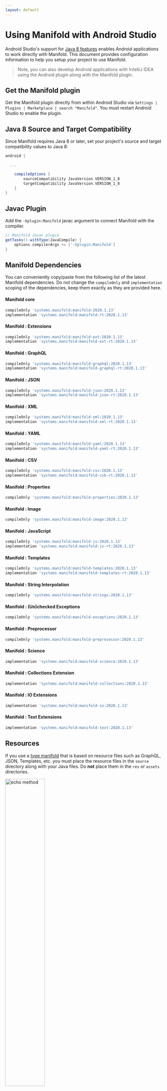 ```yaml
---
layout: default
---
```


# Using Manifold with Android Studio

Android Studio's support for [Java 8 features](https://developer.android.com/studio/write/java8-support.html) enables
Android applications to work directly with Manifold. This document provides configuration information to help you setup
your project to use Manifold.

>Note, you can also develop Android applications with IntelliJ IDEA using the Android plugin along with the Manifold
>plugin. 

## Get the Manifold plugin
Get the Manifold plugin directly from within Android Studio via `Settings | Plugins | Marketplace | search "Manifold"`.
You must restart Android Studio to enable the plugin. 
 
## Java 8 Source and Target Compatibility 
Since Manifold requires Java 8 or later, set your project's source and target compatibility values to Java 8:

```groovy
android {

  ...

    compileOptions {
        sourceCompatibility JavaVersion.VERSION_1_8
        targetCompatibility JavaVersion.VERSION_1_8
    }
}
```

## Javac Plugin
Add the `-Xplugin:Manifold` javac argument to connect Manifold with the compiler.

```groovy
// Manifold Javac plugin
getTasks().withType(JavaCompile) {
    options.compilerArgs += ['-Xplugin:Manifold']
}
```    

## Manifold Dependencies
You can conveniently copy/paste from the following list of the latest Manifold dependencies. Do not change the
`compileOnly` and `implementation` scoping of the dependencies, keep them exactly as they are provided here.

#### Manifold core
```groovy
compileOnly 'systems.manifold:manifold:2020.1.13'
implementation 'systems.manifold:manifold-rt:2020.1.13'
```
#### Manifold : Extensions
```groovy
compileOnly 'systems.manifold:manifold-ext:2020.1.13'
implementation 'systems.manifold:manifold-ext-rt:2020.1.13'
```
#### Manifold : GraphQL
```groovy
compileOnly 'systems.manifold:manifold-graphql:2020.1.13'
implementation 'systems.manifold:manifold-graphql-rt:2020.1.13'
```
#### Manifold : JSON
```groovy
compileOnly 'systems.manifold:manifold-json:2020.1.13'
implementation 'systems.manifold:manifold-json-rt:2020.1.13'
```
#### Manifold : XML
```groovy
compileOnly 'systems.manifold:manifold-xml:2020.1.13'
implementation 'systems.manifold:manifold-xml-rt:2020.1.13'
```
#### Manifold : YAML
```groovy
compileOnly 'systems.manifold:manifold-yaml:2020.1.13'
implementation 'systems.manifold:manifold-yaml-rt:2020.1.13'
```
#### Manifold : CSV
```groovy
compileOnly 'systems.manifold:manifold-csv:2020.1.13'
implementation 'systems.manifold:manifold-csb-rt:2020.1.13'
```
#### Manifold : Properties
```groovy
compileOnly 'systems.manifold:manifold-properties:2020.1.13'
```
#### Manifold : Image
```groovy
compileOnly 'systems.manifold:manifold-image:2020.1.13'
```
#### Manifold : JavaScript
```groovy
compileOnly 'systems.manifold:manifold-js:2020.1.13'
implementation 'systems.manifold:manifold-js-rt:2020.1.13'
```
#### Manifold : Templates
```groovy
compileOnly 'systems.manifold:manifold-templates:2020.1.13'
implementation 'systems.manifold:manifold-templates-rt:2020.1.13'
```
#### Manifold : String Interpolation
```groovy
compileOnly 'systems.manifold:manifold-strings:2020.1.13'
```
#### Manifold : (Un)checked Exceptions
```groovy
compileOnly 'systems.manifold:manifold-exceptions:2020.1.13'
```
#### Manifold : Preprocessor
```groovy
compileOnly 'systems.manifold:manifold-preprocessor:2020.1.13'
```
#### Manifold : Science
```groovy
implementation 'systems.manifold:manifold-science:2020.1.13'
```
#### Manifold : Collections Extension
```groovy
implementation 'systems.manifold:manifold-collections:2020.1.13'
```
#### Manifold : IO Extensions
```groovy
implementation 'systems.manifold:manifold-io:2020.1.13'
```
#### Manifold : Text Extensions
```groovy
implementation 'systems.manifold:manifold-text:2020.1.13'
```

## Resources

If you use a [type manifold](https://github.com/manifold-systems/manifold/tree/master/manifold-core-parent/manifold#the-big-picture)
that is based on resource files such as GraphQL, JSON, Templates, etc. you must place the resource files in the 
`source` directory along with your Java files.  Do **not** place them in the `res` or `assets` directories.
 
<p><img src="http://manifold.systems/images/android_resources.png" alt="echo method" width="50%" height="50%"/></p> 


